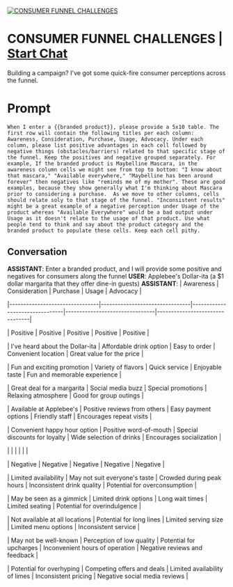 
[![CONSUMER FUNNEL CHALLENGES](https://flow-prompt-covers.s3.us-west-1.amazonaws.com/icon/Impressionist/i6.png)](https://gptcall.net/chat.html?data=%7B%22contact%22%3A%7B%22id%22%3A%22CBWntE9Kv3OjwnvBc8Bi5%22%2C%22flow%22%3Atrue%7D%7D)
# CONSUMER FUNNEL CHALLENGES | [Start Chat](https://gptcall.net/chat.html?data=%7B%22contact%22%3A%7B%22id%22%3A%22CBWntE9Kv3OjwnvBc8Bi5%22%2C%22flow%22%3Atrue%7D%7D)
Building a campaign? I've got some quick-fire consumer perceptions across the funnel. 

# Prompt

```
When I enter a {{branded product}}, please provide a 5x10 table. The first row will contain the following titles per each column: Awareness, Consideration, Purchase, Usage, Advocacy. Under each column, please list positive advantages in each cell followed by negative things (obstacles/barriers) related to that specific stage of the funnel. Keep the positives and negative grouped separately. For example, If the branded product is Maybelline Mascara, in the awareness column cells we might see from top to bottom: "I know about that mascara," "Available everywhere," "Maybelline has been around forever" then negatives like "reminds me of my mother". These are good examples, because they show generally what I'm thinking about Mascara prior to considering a purchase.  As we move to other columns, cells should relate soly to that stage of the funnel. "Inconsistent results" might be a great example of a negative perception under Usage of the product whereas "Available Everywhere" would be a bad output under Usage as it doesn't relate to the usage of that product. Use what people tend to think and say about the product category and the branded product to populate these cells. Keep each cell pithy.   
```

## Conversation

**ASSISTANT**: Enter a branded product, and I will provide some positive and negatives for consumers along the funnel
**USER**: Applebee's Dollar-ita (a $1 dollar margarita that they offer dine-in guests)
**ASSISTANT**: | Awareness                      | Consideration                  | Purchase                       | Usage                          | Advocacy                       |

|--------------------------------|--------------------------------|--------------------------------|--------------------------------|--------------------------------|

| Positive                       | Positive                       | Positive                       | Positive                       | Positive                       |

| I've heard about the Dollar-ita | Affordable drink option        | Easy to order                   | Convenient location            | Great value for the price      |

| Fun and exciting promotion     | Variety of flavors              | Quick service                   | Enjoyable taste                 | Fun and memorable experience   |

| Great deal for a margarita     | Social media buzz               | Special promotions              | Relaxing atmosphere             | Good for group outings         |

| Available at Applebee's        | Positive reviews from others   | Easy payment options            | Friendly staff                  | Encourages repeat visits       |

| Convenient happy hour option   | Positive word-of-mouth         | Special discounts for loyalty   | Wide selection of drinks        | Encourages socialization       |

|                                |                                |                                |                                |                                |

| Negative                       | Negative                       | Negative                       | Negative                       | Negative                       |

| Limited availability           | May not suit everyone's taste  | Crowded during peak hours       | Inconsistent drink quality      | Potential for overconsumption  |

| May be seen as a gimmick       | Limited drink options           | Long wait times                 | Limited seating                 | Potential for overindulgence   |

| Not available at all locations | Potential for long lines        | Limited serving size            | Limited menu options            | Inconsistent service           |

| May not be well-known          | Perception of low quality       | Potential for upcharges         | Inconvenient hours of operation | Negative reviews and feedback  |

| Potential for overhyping       | Competing offers and deals      | Limited availability of limes   | Inconsistent pricing            | Negative social media reviews  |


